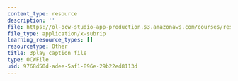 ```yaml
---
content_type: resource
description: ''
file: https://ol-ocw-studio-app-production.s3.amazonaws.com/courses/res-18-009-learn-differential-equations-up-close-with-gilbert-strang-and-cleve-moler-fall-2015/9768d50dadee5af1896e29b22ed8113d_MJUjSKew4nQ.vtt
file_type: application/x-subrip
learning_resource_types: []
resourcetype: Other
title: 3play caption file
type: OCWFile
uid: 9768d50d-adee-5af1-896e-29b22ed8113d
---
```

